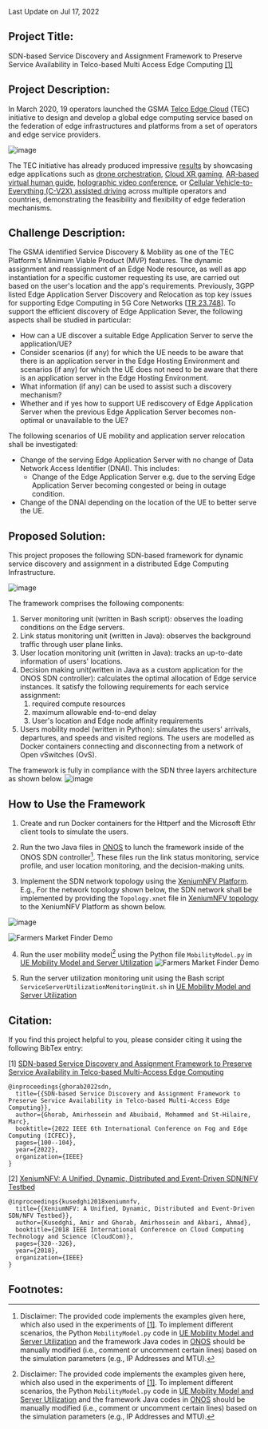 Last Update on Jul 17, 2022


## Project Title:
SDN-based Service Discovery and Assignment Framework to Preserve Service Availability in Telco-based Multi Access Edge Computing [[1]](#1)

## Project Description:
In March 2020, 19 operators launched the GSMA [Telco Edge Cloud](https://www.gsma.com/futurenetworks/telco-edge-cloud-forum/) (TEC) initiative to design and develop a global edge computing service based on the federation of edge infrastructures and platforms from a set of operators and edge service providers.

![image](GSMA-TEC.png)

The TEC initiative has already produced impressive [results](https://www.gsma.com/futurenetworks/wp-content/uploads/2022/03/GSMA-TEC-Value-Whitepaper-v13.pdf) by showcasing edge applications such as [drone orchestration](https://www.gsma.com/futurenetworks/resources/telefonica-and-bt-telco-edge-cloud/), [Cloud XR gaming](https://drive.google.com/file/d/1Ijsrhu4g_iWgk8Gq3KqMgYV3Gyf8beLl/view), [AR-based virtual human guide](https://www.gsma.com/futurenetworks/latest-news/kddi-dt-and-partners-next-generation-ar-mobile-app/), [holographic video conference](https://www.gsma.com/futurenetworks/wp-content/uploads/2021/09/TEC-Forum-Europe-Update-Jul-2021.pdf), or [Cellular Vehicle-to-Everything (C-V2X) assisted driving](https://youtu.be/SYClLpQuBX8) across multiple operators and countries, demonstrating the feasibility and flexibility of edge federation mechanisms.

## Challenge Description:
The GSMA identified Service Discovery & Mobility as one of the TEC Platform's Minimum Viable Product (MVP) features. The dynamic assignment and reassignment of an Edge Node resource, as well as app instantiation for a specific customer requesting its use, are carried out based on the user's location and the app's requirements. Previously, 3GPP listed Edge Application Server Discovery and Relocation as top key issues for supporting Edge Computing in 5G Core Networks [[TR 23.748](https://portal.3gpp.org/desktopmodules/Specifications/SpecificationDetails.aspx?specificationId=3622)]. To support the efficient discovery of Edge Application Sever, the following aspects shall be studied in particular:
-	How can a UE discover a suitable Edge Application Server to serve the application/UE?
-	Consider scenarios (if any) for which the UE needs to be aware that there is an application server in the Edge Hosting Environment and scenarios (if any) for which the UE does not need to be aware that there is an application server in the Edge Hosting Environment.
-	What information (if any) can be used to assist such a discovery mechanism?
-	Whether and if yes how to support UE rediscovery of Edge Application Server when the previous Edge Application Server becomes non-optimal or unavailable to the UE?

The following scenarios of UE mobility and application server relocation shall be investigated:
- Change of the serving Edge Application Server with no change of Data Network Access Identifier (DNAI). This includes:
  - Change of the Edge Application Server e.g. due to the serving Edge Application Server becoming congested or being in outage condition.
- Change of the DNAI depending on the location of the UE to better serve the UE.

## Proposed Solution:
This project proposes the following SDN-based framework for dynamic service discovery and assignment in a distributed Edge Computing Infrastructure.

![image](Framework_Architecture.png)

The framework comprises the following components:
1. Server monitoring unit (written in Bash script): observes the loading conditions on the Edge servers.
2. Link status monitoring unit (written in Java): observes the background traffic through user plane links.
3. User location monitoring unit (written in Java): tracks an up-to-date information of users' locations.
4. Decision making unit(written in Java as a custom application for the ONOS SDN controller): calculates the optimal allocation of Edge service instances. It satisfy the following requirements for each service assignment:
   1. required compute resources
   2. maximum allowable end-to-end delay
   3. User's location and Edge node affinity requirements
5. Users mobility model (written in Python): simulates the users' arrivals, departures, and speeds and visited regions. The users are modelled as Docker containers connecting and disconnecting from a network of Open vSwitches (OvS).   

The framework is fully in compliance with the SDN three layers architecture as shown below.
![image](SDN-based_Framework_Arch.png)


## How to Use the Framework
1. Create and run Docker containers for the Httperf and the Microsoft Ethr client tools to simulate the users.

2. Run the two Java files in [ONOS](https://github.com/nephilimboy/SDN_based_Service_Discovery_and_Assignment_Framework/tree/main/ONOS) to lunch the framework inside of the ONOS SDN controller[^*]. These files run the link status monitoring, service profile, and user location monitoring, and the decision-making units.

3. Implement the SDN network topology using the [XeniumNFV Platform](https://gitlab.com/nephh/XeniumNFV).
  E.g., For the network topology shown below, the SDN network shall be implemented by providing the ```Topology.xnet``` file in [XeniumNFV topology](https://github.com/nephilimboy/SDN_based_Service_Discovery_and_Assignment_Framework/tree/main/XeniumNFV%20topology) to the XeniumNFV Platform as shown below.

  ![image](Scenario1.png)

  ![Farmers Market Finder Demo](Topology.gif)

4. Run the user mobility model[^*] using the Python file ```MobilityModel.py``` in [UE Mobility Model and Server Utilization](https://github.com/nephilimboy/SDN_based_Service_Discovery_and_Assignment_Framework/tree/main/UE%20Mobility%20Model%20and%20Server%20Utilization%20Monitoring%20Unit)
  ![Farmers Market Finder Demo](Mobility.gif)

5. Run the server utilization monitoring unit using the Bash script ``` ServiceServerUtilizationMonitoringUnit.sh ``` in [UE Mobility Model and Server Utilization](https://github.com/nephilimboy/SDN_based_Service_Discovery_and_Assignment_Framework/tree/main/UE%20Mobility%20Model%20and%20Server%20Utilization%20Monitoring%20Unit)


## Citation:
If you find this project helpful to you, please consider citing it using the following BibTex entry:

<a id="1">[1]</a>
[SDN-based Service Discovery and Assignment Framework to Preserve Service Availability in Telco-based Multi-Access Edge Computing](https://ieeexplore.ieee.org/document/9798959/)
```
@inproceedings{ghorab2022sdn,
  title={{SDN-based Service Discovery and Assignment Framework to Preserve Service Availability in Telco-based Multi-Access Edge Computing}},
  author={Ghorab, Amirhossein and Abuibaid, Mohammed and St-Hilaire, Marc},
  booktitle={2022 IEEE 6th International Conference on Fog and Edge Computing (ICFEC)},
  pages={100--104},
  year={2022},
  organization={IEEE}
}
```

<a id="2">[2]</a>
[XeniumNFV: A Unified, Dynamic, Distributed and Event-Driven SDN/NFV Testbed](https://ieeexplore.ieee.org/document/8591037)
```
@inproceedings{kusedghi2018xeniumnfv,
  title={{XeniumNFV: A Unified, Dynamic, Distributed and Event-Driven SDN/NFV Testbed}},
  author={Kusedghi, Amir and Ghorab, Amirhossein and Akbari, Ahmad},
  booktitle={2018 IEEE International Conference on Cloud Computing Technology and Science (CloudCom)},
  pages={320--326},
  year={2018},
  organization={IEEE}
}
```

## Footnotes:
[^*]: Disclaimer: The provided code implements the examples given here, which also used in the experiments of [[1]](#1). To implement different scenarios, the Python ```MobilityModel.py``` code in [UE Mobility Model and Server Utilization](https://github.com/nephilimboy/SDN_based_Service_Discovery_and_Assignment_Framework/tree/main/UE%20Mobility%20Model%20and%20Server%20Utilization%20Monitoring%20Unit) and the framework Java codes in [ONOS](https://github.com/nephilimboy/SDN_based_Service_Discovery_and_Assignment_Framework/tree/main/ONOS) should be manually modified (i.e., comment or uncomment certain lines) based on the simulation parameters (e.g., IP Addresses and MTU).
